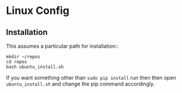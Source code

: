 Linux Config
===

Installation
---

This assumes a particular path for installation::

    mkdir ~/repos
    cd repos
    bash ubuntu_install.sh

If you want something other than `sudo pip install` run then
then open `ubuntu_install.sh` and change the pip command accordingly.


